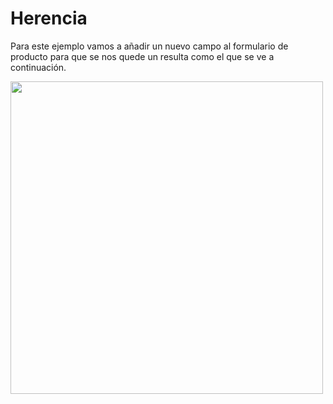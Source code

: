 # Herencia
Para este ejemplo vamos a añadir un nuevo campo al formulario de producto para que se nos quede un resulta como el que se ve a continuación.

<img src="https://raw.github.com/alejandroasc96/Documentacion/herenciaOdoo/Fotos/formularioProducto.png" width="500">